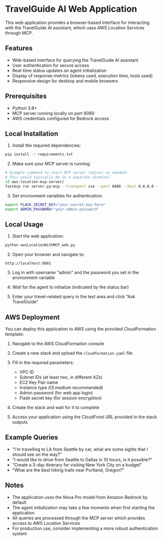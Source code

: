 # TravelGuide AI Web Application

This web application provides a browser-based interface for interacting with the TravelGuide AI assistant, which uses AWS Location Services through MCP.

## Features

- Web-based interface for querying the TravelGuide AI assistant
- User authentication for secure access
- Real-time status updates on agent initialization
- Display of response metrics (tokens used, execution time, tools used)
- Responsive design for desktop and mobile browsers

## Prerequisites

- Python 3.8+
- MCP server running locally on port 8080
- AWS credentials configured for Bedrock access

## Local Installation

1. Install the required dependencies:

```bash
pip install -r requirements.txt
```

2. Make sure your MCP server is running:

```bash
# Example command to start MCP server (adjust as needed)
# This would typically be in a separate terminal
cd aws-location-mcp-server/
fastmcp run server.py:mcp --transport sse --port 8080 --host 0.0.0.0 --log-level debug
```

3. Set environment variables for authentication:

```bash
export FLASK_SECRET_KEY="your-secret-key-here"
export ADMIN_PASSWORD="your-admin-password"
```

## Local Usage

1. Start the web application:

```bash
python awsLocationWithMCP_web.py
```

2. Open your browser and navigate to:

```
http://localhost:8081
```

3. Log in with username "admin" and the password you set in the environment variable

4. Wait for the agent to initialize (indicated by the status bar)

5. Enter your travel-related query in the text area and click "Ask TravelGuide"

## AWS Deployment

You can deploy this application to AWS using the provided CloudFormation template:

1. Navigate to the AWS CloudFormation console

2. Create a new stack and upload the `cloudformation.yaml` file

3. Fill in the required parameters:
   - VPC ID
   - Subnet IDs (at least two, in different AZs)
   - EC2 Key Pair name
   - Instance type (t3.medium recommended)
   - Admin password (for web app login)
   - Flask secret key (for session encryption)

4. Create the stack and wait for it to complete

5. Access your application using the CloudFront URL provided in the stack outputs

## Example Queries

- "I'm travelling to LA from Seattle by car, what are some sights that I should see on the way?"
- "I would like to drive from Seattle to Dallas in 10 hours, is it possible?"
- "Create a 3-day itinerary for visiting New York City on a budget"
- "What are the best hiking trails near Portland, Oregon?"

## Notes

- The application uses the Nova Pro model from Amazon Bedrock by default
- The agent initialization may take a few moments when first starting the application
- All queries are processed through the MCP server which provides access to AWS Location Services
- For production use, consider implementing a more robust authentication system